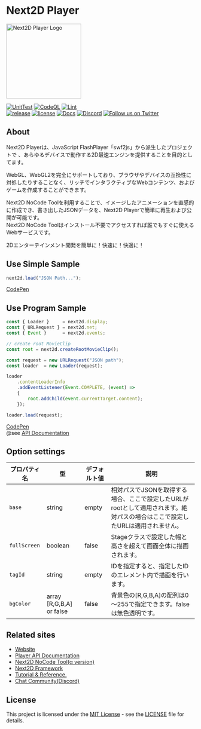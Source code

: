 Next2D Player
=============
<img src="https://next2d.app/assets/img/player/logo.svg" width="200" height="200" alt="Next2D Player Logo">

[![UnitTest](https://github.com/Next2D/Player/actions/workflows/integration.yml/badge.svg?branch=develop)](https://github.com/Next2D/Player/actions/workflows/integration.yml)
[![CodeQL](https://github.com/Next2D/Player/actions/workflows/codeql-analysis.yml/badge.svg?branch=develop)](https://github.com/Next2D/Player/actions/workflows/codeql-analysis.yml)
[![Lint](https://github.com/Next2D/Player/actions/workflows/lint.yml/badge.svg?branch=develop)](https://github.com/Next2D/Player/actions/workflows/lint.yml) \
[![release](https://img.shields.io/github/v/release/Next2D/Player)](https://github.com/Next2D/Player/releases)
[![license](https://img.shields.io/github/license/Next2D/Player)](https://github.com/Next2D/Player/blob/main/LICENSE)
[![Docs](https://img.shields.io/badge/docs-online-blue.svg)](https://next2d.app/docs/player/index.html)
[![Discord](https://img.shields.io/discord/812136803506716713?label=Discord&logo=discord)](https://discord.gg/6c9rv5Uns5)
[![Follow us on Twitter](https://img.shields.io/twitter/follow/Next2D?label=Follow&style=social)](https://twitter.com/intent/user?screen_name=Next2D)

## About
Next2D Playerは、JavaScript FlashPlayer「swf2js」から派生したプロジェクトで 、あらゆるデバイスで動作する2D最速エンジンを提供することを目的としてます。

WebGL、WebGL2を完全にサポートしており、ブラウザやデバイスの互換性に対処したりすることなく、リッチでインタラクティブなWebコンテンツ、およびゲームを作成することができます。

Next2D NoCode Toolを利用することで、イメージしたアニメーションを直感的に作成でき、書き出したJSONデータを、Next2D Playerで簡単に再生および公開が可能です。  
Next2D NoCode Toolはインストール不要でアクセスすれば誰でもすぐに使えるWebサービスです。

2Dエンターテインメント開発を簡単に！快速に！快適に！

## Use Simple Sample
```javascript
next2d.load("JSON Path...");
```
[CodePen](https://codepen.io/next2d/pen/rNGMrZG)

## Use Program Sample
```javascript
const { Loader }     = next2d.display;
const { URLRequest } = next2d.net;
const { Event }      = next2d.events;

// create root MovieClip
const root = next2d.createRootMovieClip();

const request = new URLRequest("JSON path");
const loader  = new Loader(request);

loader
    .contentLoaderInfo
    .addEventListener(Event.COMPLETE, (event) =>
    {
        root.addChild(event.currentTarget.content);
    });

loader.load(request);
```
[CodePen](https://codepen.io/next2d/pen/VwMKGEv)\
@see [API Documentation](https://next2d.app/docs/player)

## Option settings

| プロパティ名 | 型 | デフォルト値 | 説明 |
| --- | --- | --- | --- |
| `base` | string | empty | 相対パスでJSONを取得する場合、ここで設定したURLがrootとして適用されます。絶対パスの場合はここで設定したURLは適用されません。 |
| `fullScreen` | boolean | false | Stageクラスで設定した幅と高さを超えて画面全体に描画されます。 |
| `tagId` | string | empty | IDを指定すると、指定したIDのエレメント内で描画を行います。 |
| `bgColor` | array [R,G,B,A] or false | false | 背景色の[R,G,B,A]の配列は0～255で指定できます。falseは無色透明です。 |

## Related sites
* [Website](https://next2d.app)
* [Player API Documentation](https://next2d.app/docs/player)
* [Next2D NoCode Tool(α version)](https://tool.next2d.app)
* [Next2D Framework](https://next2d.app/#framework)
* [Tutorial & Reference.](https://next2d.app/tutorials/player)
* [Chat Community(Discord)](https://discord.gg/6c9rv5Uns5)

## License
This project is licensed under the [MIT License](https://opensource.org/licenses/MIT) - see the [LICENSE](LICENSE) file for details.
